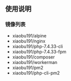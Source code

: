 ## 使用说明

### 镜像列表

- xiaobu191/alpine
- xiaobu191/nginx
- xiaobu191/php-7.4.33-cli
- xiaobu191/php-7.4.33-fpm
- xiaobu191/composer
- xiaobu191/workerman
- xiaobu191/pm2
- xiaobu191/php-cli-pm2
